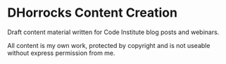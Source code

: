 # DHorrocks Content Creation

Draft content material written for Code Institute blog posts and webinars.

All content is my own work, protected by copyright and is not useable without express permission from me.
